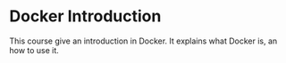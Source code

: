 # Docker Introduction

This course give an introduction in Docker. It explains what Docker is, an how to use it. 

